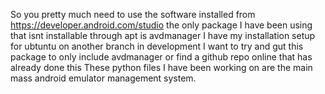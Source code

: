 So you pretty much need to use the software installed from
https://developer.android.com/studio
the only package I have been using that isnt installable through apt is avdmanager
I have my installation setup for ubtuntu on another branch in development
I want to try and gut this package to only include avdmanager or find a github repo online that has already done this
These python files I have been working on are the main mass android emulator management system. 

